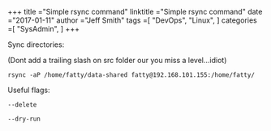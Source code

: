 +++ 
title ="Simple rsync command" 
linktitle ="Simple rsync command" 
date ="2017-01-11" 
author ="Jeff Smith"
tags =[ "DevOps", "Linux",  ] 
categories =[ "SysAdmin",  ] 
+++ 

Sync directories:

(Dont add a trailing slash on src folder our you miss a level...idiot)

    rsync -aP /home/fatty/data-shared fatty@192.168.101.155:/home/fatty/

Useful flags:

    --delete
    
    --dry-run
